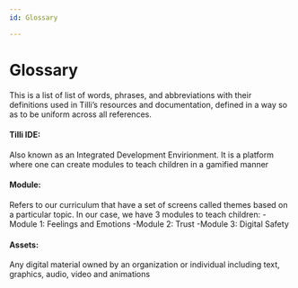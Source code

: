 ```yaml
---
id: Glossary

---
```


# Glossary

This is a list of list of words, phrases, and abbreviations with their definitions used in Tilli’s resources and documentation, defined in a way so as to be uniform across all references.

#### Tilli IDE:
Also known as an Integrated Development Envirionment. It is a platform where one can create modules to teach children in a gamified manner

#### Module: 
Refers to our curriculum that have a set of screens called themes based on a particular topic. In our case, we have 3 modules to teach children:
-Module 1: Feelings and Emotions
-Module 2: Trust
-Module 3: Digital Safety

#### Assets: 
Any digital material owned by an organization or individual including text, graphics, audio, video and animations






